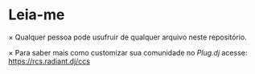 # Leia-me

× Qualquer pessoa pode usufruir de qualquer arquivo neste repositório.

× Para saber mais como customizar sua comunidade no *Plug.dj* acesse: https://rcs.radiant.dj/ccs
